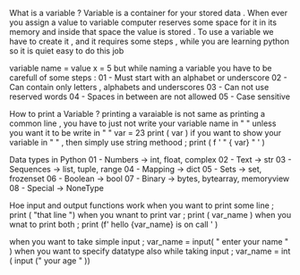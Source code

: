 What is a variable ?
Variable is a container for your stored data . When ever you assign a value to variable computer reserves some space for it in its memory  and inside that space the value is stored .
To use a variable we have to create it , and it requires some steps  , while you are learning python so it is quiet easy to do this job 

variable name = value 
x = 5
but while naming a variable you have to be carefull of some steps :
01 - Must start with an alphabet or underscore 
02 - Can contain only letters , alphabets and underscores 
03 - Can not use reserved words 
04 - Spaces in between are not allowed
05 - Case sensitive 

How to print a Variable ?
printing a varaiable is not same as printing a common line , you have to just not write your variable name in " " unless you want it to be write in " " 
var = 23
print ( var )
if you want to show your variable in " " , then simply use string methood ;
print ( f ' " { var} " ' )

Data types in Python 
01 - Numbers → int, float, complex
02 - Text → str
03 - Sequences → list, tuple, range
04 - Mapping → dict
05 - Sets → set, frozenset
06 - Boolean → bool
07 - Binary → bytes, bytearray, memoryview
08 - Special → NoneType

 Hoe input and output functions work 
 when you want to print some line ;
print ( "that line ")
when you wnant to print var ;
print ( var_name )
when you wnat to print both ;
print (f' hello {var_name} is on call ' )

when you want to take simple input ;
var_name = input( " enter your name " )
when you want to specify datatype also while taking input ;
var_name = int ( input (" your age " ))
